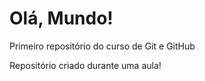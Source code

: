 # Olá, Mundo!
 Primeiro repositório do curso de Git e GitHub

 Repositório criado durante uma aula!
